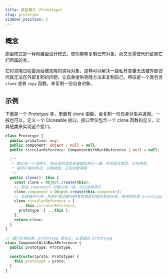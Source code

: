 ```yaml
---
title: 原型模式 (Prototype)
slug: prototype
sidebar_position: 5
---
```


## 概念

原型模式是一种创建型设计模式，使你能够复制已有对象，而又无需使代码依赖它们所属的类。

它将克隆过程委派给被克隆的实际对象，这样可以解决一些私有变量无法被外部访问就无法在外部复制的问题，让自身提供克隆方法来复制自己，特征是一个类包含 `clone` 或者 `copy` 函数，来复制一份自身对象。

## 示例

下面是一个 Prototype 类，里面有 clone 函数，会复制一份自身对象并返回。一般也可以，定义一个 Cloneable 接口，接口里仅包含一个 clone 函数的定义，让其他类来实现这个接口。

```ts
class Prototype {
  public primitive: any;
  public component: object | null = null;
  public circularReference: ComponentWithBackReference | null = null;

  /**
   * 像实现一个深拷贝，把自身的成员变量都给拷贝一遍，考虑基本类型、引用类型、
   * 循环引用的情况、日期类型、正则对象等等
   */
  public clone(): this {
    const clone = Object.create(this);
    // 假设 component 对象只有一层，可以这样拷贝
    clone.component = Object.create(this.component);
    // 处理循环引用，先用扩展运算符把基本类型的成员复制出来，再单独处理 prototype
    clone.circularReference = {
      ...this.circularReference,
      prototype: { ...this },
    };
    return clone;
  }
}

// 循环引用的类，prototype 里有它，它里面有 prototype
class ComponentWithBackReference {
  public prototype: Prototype;

  constructor(proto: Prototype) {
    this.prototype = proto;
  }
}

```